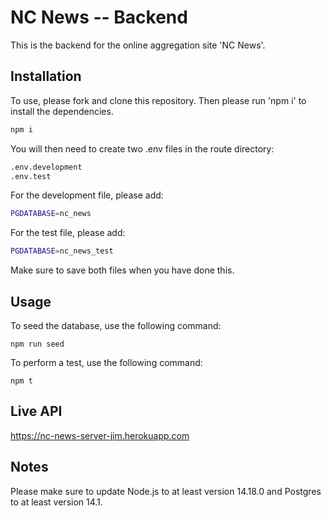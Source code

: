 # NC News -- Backend

This is the backend for the online aggregation site 'NC News'. 
## Installation

To use, please fork and clone this repository. Then please run 'npm i' to install the dependencies. 
```bash
npm i
```
You will then need to create two .env files in the route directory:

```python
.env.development
.env.test
```
For the development file, please add:
```bash
PGDATABASE=nc_news
```
For the test file, please add:
```bash
PGDATABASE=nc_news_test
```
Make sure to save both files when you have done this.


## Usage

To seed the database, use the following command:
```
npm run seed
```
To perform a test, use the following command:
```
npm t
```
## Live API

https://nc-news-server-jim.herokuapp.com


## Notes
Please make sure to update Node.js to at least version 14.18.0  and Postgres to at least version 14.1.
